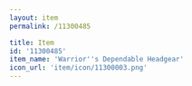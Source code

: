```yaml
---
layout: item
permalink: /11300485

title: Item
id: '11300485'
item_name: 'Warrior''s Dependable Headgear'
icon_url: 'item/icon/11300003.png'
---
```

